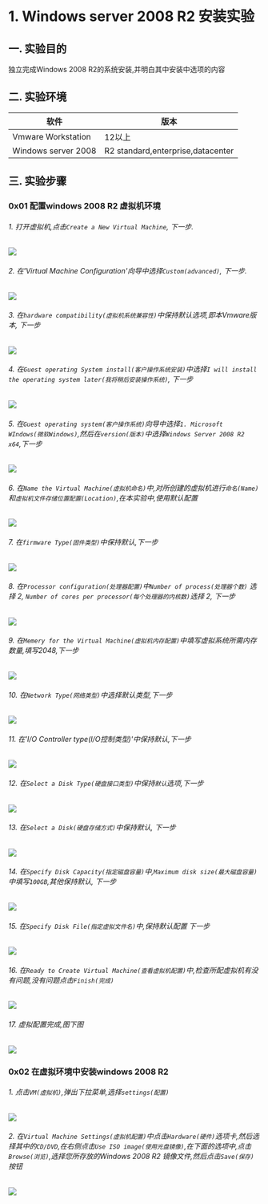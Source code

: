 # 1. Windows server 2008 R2 安装实验

## 一. 实验目的
独立完成Windows 2008 R2的系统安装,并明白其中安装中选项的内容

## 二. 实验环境

|软件|版本|
|----|----|
|Vmware Workstation| 12以上 |
|Windows server 2008| R2 standard,enterprise,datacenter|

## 三. 实验步骤

### 0x01 配置windows 2008 R2 虚拟机环境
###### 1. 打开虚拟机,点击`Create a New Virtual Machine`, 下一步.

![](/windows/win2008R2/base/image/vmware-1.png)

###### 2. 在'Virtual Machine Configuration'向导中选择`Custom(advanced)`, 下一步.

![](/windows/win2008R2/base/image/vmware-3.png)

###### 3. 在`hardware compatibility(虚拟机系统兼容性)`中保持默认选项,即本Vmware版本, 下一步

![](/windows/win2008R2/base/image/vmware-4.png)

###### 4. 在`Guest operating System install(客户操作系统安装)`中选择`I will install the operating system later(我将稍后安装操作系统)`, 下一步

![](/windows/win2008R2/base/image/vmware-5.png)

###### 5. 在`Guest operating system(客户操作系统)`向导中选择`1. Microsoft WIndows(微软Windows)`,然后在`version(版本)`中选择`Windows Server 2008 R2 x64`,下一步

![](/windows/win2008R2/base/image/vmware-6.png)

###### 6. 在`Name the Virtual Machine(虚拟机命名)`中,对所创建的虚拟机进行`命名(Name)`和`虚拟机文件存储位置配置(Location)`,在本实验中,使用默认配置

![](/windows/win2008R2/base/image/vmware-7.png)

###### 7. 在`firmware Type(固件类型)`中保持默认,下一步

![](/windows/win2008R2/base/image/vmware-8.png)

###### 8. 在`Processor configuration(处理器配置)`中`Number of process(处理器个数)` 选择 2, `Number of cores per processor(每个处理器的内核数)`选择 2, 下一步

![](/windows/win2008R2/base/image/vmware-9.png)

###### 9. 在`Memery for the Virtual Machine(虚拟机内存配置)`中填写虚拟系统所需内存数量,填写2048,下一步

![](/windows/win2008R2/base/image/vmware-10.png)

###### 10. 在`Network Type(网络类型)`中选择默认类型,下一步

![](/windows/win2008R2/base/image/vmware-11.png)

###### 11. 在'I/O Controller type(I/O控制类型)'中保持默认,下一步

![](/windows/win2008R2/base/image/vmware-12.png)

###### 12. 在`Select a Disk Type(硬盘接口类型)`中保持`默认`选项,下一步

![](/windows/win2008R2/base/image/vmware-13.png)

###### 13. 在`Select a Disk(硬盘存储方式)`中保持默认, 下一步

![](/windows/win2008R2/base/image/vmware-14.png)

###### 14. 在`Specify Disk Capacity(指定磁盘容量)`中,`Maximum disk size(最大磁盘容量)`中填写`100GB`,其他保持默认, 下一步

![](/windows/win2008R2/base/image/vmware-15.png)

###### 15. 在`Specify Disk File(指定虚拟文件名)`中,保持默认配置 下一步

![](/windows/win2008R2/base/image/vmware-16.png)

###### 16. 在`Ready to Create Virtual Machine(查看虚拟机配置)`中,检查所配虚拟机有没有问题,没有问题点击`Finish(完成)`

![](/windows/win2008R2/base/image/vmware-17.png)

###### 17. 虚拟配置完成,图下图

![](/windows/win2008R2/base/image/vmware-18.png)

### 0x02 在虚拟环境中安装windows 2008 R2

###### 1. 点击`VM(虚拟机)`,弹出下拉菜单,选择`settings(配置)`

![](/windows/win2008R2/base/image/vmware-19.png)

###### 2. 在`Virtual Machine Settings(虚拟机配置)`中点击`Hardware(硬件)`选项卡,然后选择其中的`CD/DVD`,在右侧点击`Use ISO image(使用光盘镜像)`,在下面的选项中,点击`Browse(浏览)`,选择您所存放的Windows 2008 R2 镜像文件,然后点击`Save(保存)`按钮

![](/windows/win2008R2/base/image/vmware-20.png)








